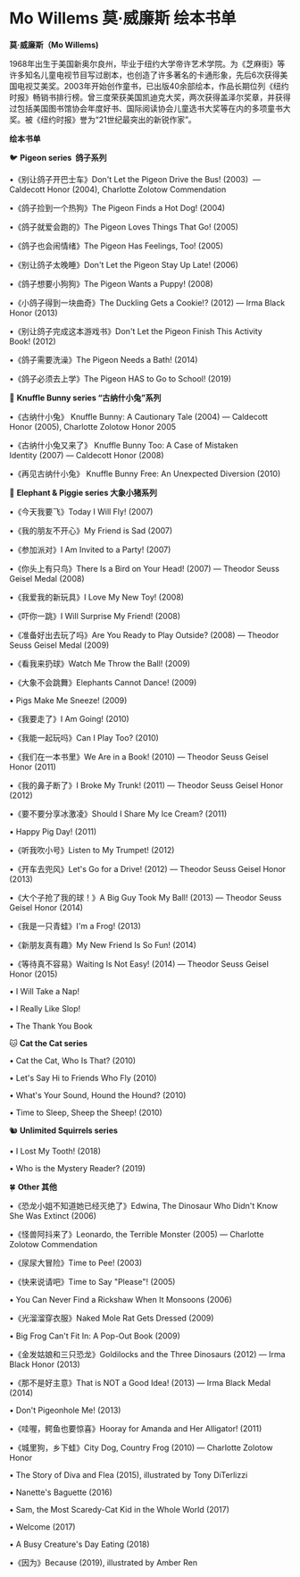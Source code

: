 # Mo Willems 莫·威廉斯 绘本书单

**莫·威廉斯（Mo Willems)**

1968年出生于美国新奥尔良州，毕业于纽约大学帝许艺术学院。为《芝麻街》等许多知名儿童电视节目写过剧本，也创造了许多著名的卡通形象，先后6次获得美国电视艾美奖。2003年开始创作童书，已出版40余部绘本，作品长期位列《纽约时报》畅销书排行榜。曾三度荣获美国凯迪克大奖，两次获得盖泽尔奖章，并获得过包括美国图书馆协会年度好书、国际阅读协会儿童选书大奖等在内的多项童书大奖。被《纽约时报》誉为“21世纪最突出的新锐作家”。


**绘本书单**

🐦  **Pigeon series  鸽子系列**

•《别让鸽子开巴士车》Don't Let the Pigeon Drive the Bus! (2003)  — Caldecott Honor (2004), Charlotte Zolotow Commendation  

•《鸽子捡到一个热狗》The Pigeon Finds a Hot Dog! (2004)

•《鸽子就爱会跑的》The Pigeon Loves Things That Go! (2005)

•《鸽子也会闹情绪》The Pigeon Has Feelings, Too! (2005)

•《别让鸽子太晚睡》Don't Let the Pigeon Stay Up Late! (2006)

•《鸽子想要小狗狗》The Pigeon Wants a Puppy! (2008)

•《小鸽子得到一块曲奇》The Duckling Gets a Cookie!? (2012) — Irma Black Honor (2013)

•《别让鸽子完成这本游戏书》Don't Let the Pigeon Finish This Activity Book! (2012)

•《鸽子需要洗澡》The Pigeon Needs a Bath! (2014)

•《鸽子必须去上学》The Pigeon HAS to Go to School! (2019)


🐰  **Knuffle Bunny series “古纳什小兔”系列**

•《古纳什小兔》 Knuffle Bunny: A Cautionary Tale (2004) — Caldecott Honor (2005), Charlotte Zolotow Honor 2005

•《古纳什小兔又来了》 Knuffle Bunny Too: A Case of Mistaken Identity (2007) — Caldecott Honor (2008)

•《再见古纳什小兔》 Knuffle Bunny Free: An Unexpected Diversion (2010)


🐘  **Elephant & Piggie series 大象小猪系列**

•《今天我要飞》Today I Will Fly! (2007)

•《我的朋友不开心》My Friend is Sad (2007)

•《参加派对》I Am Invited to a Party! (2007)

•《你头上有只鸟》There Is a Bird on Your Head! (2007) — Theodor Seuss Geisel Medal (2008)

•《我爱我的新玩具》I Love My New Toy! (2008)

•《吓你一跳》I Will Surprise My Friend! (2008)

•《准备好出去玩了吗》Are You Ready to Play Outside? (2008) — Theodor Seuss Geisel Medal (2009)

•《看我来扔球》Watch Me Throw the Ball! (2009)

•《大象不会跳舞》Elephants Cannot Dance! (2009)

• Pigs Make Me Sneeze! (2009)

•《我要走了》I Am Going! (2010)

•《我能一起玩吗》Can I Play Too? (2010)

•《我们在一本书里》We Are in a Book! (2010) — Theodor Seuss Geisel Honor (2011)

•《我的鼻子断了》I Broke My Trunk! (2011) — Theodor Seuss Geisel Honor (2012)

•《要不要分享冰激凌》Should I Share My Ice Cream? (2011)

• Happy Pig Day! (2011)

•《听我吹小号》Listen to My Trumpet! (2012)

•《开车去兜风》Let's Go for a Drive! (2012) — Theodor Seuss Geisel Honor (2013)

•《大个子抢了我的球！》A Big Guy Took My Ball! (2013) — Theodor Seuss Geisel Honor (2014)

•《我是一只青蛙》I'm a Frog! (2013)

•《新朋友真有趣》My New Friend Is So Fun! (2014)

•《等待真不容易》Waiting Is Not Easy! (2014) — Theodor Seuss Geisel Honor (2015)

• I Will Take a Nap!

• I Really Like Slop!

• The Thank You Book


🐱  **Cat the Cat series**

• Cat the Cat, Who Is That? (2010)

• Let's Say Hi to Friends Who Fly (2010)

• What's Your Sound, Hound the Hound? (2010)

• Time to Sleep, Sheep the Sheep! (2010)


🐿️  **Unlimited Squirrels series**

• I Lost My Tooth! (2018)

• Who is the Mystery Reader? (2019)


🍀  **Other 其他**

•《恐龙小姐不知道她已经灭绝了》Edwina, The Dinosaur Who Didn't Know She Was Extinct (2006)

•《怪兽阿抖来了》Leonardo, the Terrible Monster (2005) — Charlotte Zolotow Commendation

•《尿尿大冒险》Time to Pee! (2003)

•《快来说请吧》Time to Say "Please"! (2005)

• You Can Never Find a Rickshaw When It Monsoons (2006)

•《光溜溜穿衣服》Naked Mole Rat Gets Dressed (2009)

• Big Frog Can't Fit In: A Pop-Out Book (2009)

•《金发姑娘和三只恐龙》Goldilocks and the Three Dinosaurs (2012) — Irma Black Honor (2013)

•《那不是好主意》That is NOT a Good Idea! (2013) — Irma Black Medal (2014)

• Don't Pigeonhole Me! (2013)

•《哇喔，鳄鱼也要惊喜》Hooray for Amanda and Her Alligator! (2011)

•《城里狗，乡下蛙》City Dog, Country Frog (2010) — Charlotte Zolotow Honor 

• The Story of Diva and Flea (2015), illustrated by Tony DiTerlizzi

• Nanette's Baguette (2016)

• Sam, the Most Scaredy-Cat Kid in the Whole World (2017)

• Welcome (2017)

• A Busy Creature's Day Eating (2018)

•《因为》Because (2019), illustrated by Amber Ren
